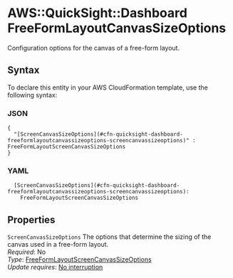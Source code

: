 # AWS::QuickSight::Dashboard FreeFormLayoutCanvasSizeOptions<a name="aws-properties-quicksight-dashboard-freeformlayoutcanvassizeoptions"></a>

Configuration options for the canvas of a free\-form layout\.

## Syntax<a name="aws-properties-quicksight-dashboard-freeformlayoutcanvassizeoptions-syntax"></a>

To declare this entity in your AWS CloudFormation template, use the following syntax:

### JSON<a name="aws-properties-quicksight-dashboard-freeformlayoutcanvassizeoptions-syntax.json"></a>

```
{
  "[ScreenCanvasSizeOptions](#cfn-quicksight-dashboard-freeformlayoutcanvassizeoptions-screencanvassizeoptions)" : FreeFormLayoutScreenCanvasSizeOptions
}
```

### YAML<a name="aws-properties-quicksight-dashboard-freeformlayoutcanvassizeoptions-syntax.yaml"></a>

```
  [ScreenCanvasSizeOptions](#cfn-quicksight-dashboard-freeformlayoutcanvassizeoptions-screencanvassizeoptions): 
    FreeFormLayoutScreenCanvasSizeOptions
```

## Properties<a name="aws-properties-quicksight-dashboard-freeformlayoutcanvassizeoptions-properties"></a>

`ScreenCanvasSizeOptions`  <a name="cfn-quicksight-dashboard-freeformlayoutcanvassizeoptions-screencanvassizeoptions"></a>
The options that determine the sizing of the canvas used in a free\-form layout\.  
*Required*: No  
*Type*: [FreeFormLayoutScreenCanvasSizeOptions](aws-properties-quicksight-dashboard-freeformlayoutscreencanvassizeoptions.md)  
*Update requires*: [No interruption](https://docs.aws.amazon.com/AWSCloudFormation/latest/UserGuide/using-cfn-updating-stacks-update-behaviors.html#update-no-interrupt)